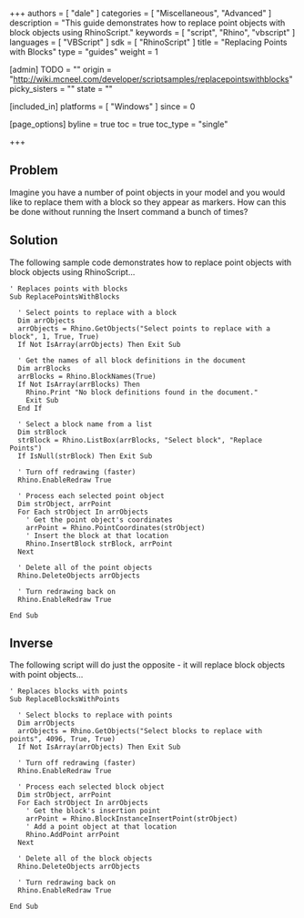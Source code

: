 +++
authors = [ "dale" ]
categories = [ "Miscellaneous", "Advanced" ]
description = "This guide demonstrates how to replace point objects with block objects using RhinoScript."
keywords = [ "script", "Rhino", "vbscript" ]
languages = [ "VBScript" ]
sdk = [ "RhinoScript" ]
title = "Replacing Points with Blocks"
type = "guides"
weight = 1

[admin]
TODO = ""
origin = "http://wiki.mcneel.com/developer/scriptsamples/replacepointswithblocks"
picky_sisters = ""
state = ""

[included_in]
platforms = [ "Windows" ]
since = 0

[page_options]
byline = true
toc = true
toc_type = "single"

+++

 
## Problem

Imagine you have a number of point objects in your model and you would like to replace them with a block so they appear as markers.  How can this be done without running the Insert command a bunch of times?

## Solution

The following sample code demonstrates how to replace point objects with block objects using RhinoScript...

```vbnet
' Replaces points with blocks
Sub ReplacePointsWithBlocks

  ' Select points to replace with a block
  Dim arrObjects
  arrObjects = Rhino.GetObjects("Select points to replace with a block", 1, True, True)
  If Not IsArray(arrObjects) Then Exit Sub

  ' Get the names of all block definitions in the document    
  Dim arrBlocks
  arrBlocks = Rhino.BlockNames(True)
  If Not IsArray(arrBlocks) Then
    Rhino.Print "No block definitions found in the document."
    Exit Sub
  End If

  ' Select a block name from a list
  Dim strBlock
  strBlock = Rhino.ListBox(arrBlocks, "Select block", "Replace Points")
  If IsNull(strBlock) Then Exit Sub

  ' Turn off redrawing (faster)
  Rhino.EnableRedraw True      

  ' Process each selected point object
  Dim strObject, arrPoint
  For Each strObject In arrObjects
    ' Get the point object's coordinates
    arrPoint = Rhino.PointCoordinates(strObject)
    ' Insert the block at that location
    Rhino.InsertBlock strBlock, arrPoint
  Next

  ' Delete all of the point objects
  Rhino.DeleteObjects arrObjects   

  ' Turn redrawing back on     
  Rhino.EnableRedraw True      

End Sub
```

## Inverse

The following script will do just the opposite - it will replace block objects with point objects...

```vbnet
' Replaces blocks with points
Sub ReplaceBlocksWithPoints

  ' Select blocks to replace with points
  Dim arrObjects
  arrObjects = Rhino.GetObjects("Select blocks to replace with points", 4096, True, True)
  If Not IsArray(arrObjects) Then Exit Sub

  ' Turn off redrawing (faster)
  Rhino.EnableRedraw True      

  ' Process each selected block object
  Dim strObject, arrPoint
  For Each strObject In arrObjects
    ' Get the block's insertion point
    arrPoint = Rhino.BlockInstanceInsertPoint(strObject)
    ' Add a point object at that location
    Rhino.AddPoint arrPoint
  Next

  ' Delete all of the block objects
  Rhino.DeleteObjects arrObjects   

  ' Turn redrawing back on     
  Rhino.EnableRedraw True      

End Sub
```
